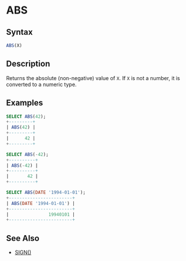 # ABS

## Syntax

```sql
ABS(X)
```

## Description

Returns the absolute (non-negative) value of `X`. If `X` is not a number, it is converted to a numeric type.

## Examples

```sql
SELECT ABS(42);
+---------+
| ABS(42) |
+---------+
|      42 |
+---------+

SELECT ABS(-42);
+----------+
| ABS(-42) |
+----------+
|       42 |
+----------+

SELECT ABS(DATE '1994-01-01');
+------------------------+
| ABS(DATE '1994-01-01') |
+------------------------+
|               19940101 |
+------------------------+
```

## See Also

- [SIGN()](/built-in-functions/numeric-functions/sign/)